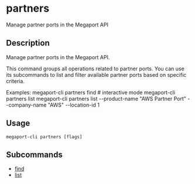 # partners

Manage partner ports in the Megaport API

## Description

Manage partner ports in the Megaport API.

This command groups all operations related to partner ports. You can use its subcommands 
to list and filter available partner ports based on specific criteria.

Examples:
  megaport-cli partners find # interactive mode
  megaport-cli partners list
  megaport-cli partners list --product-name "AWS Partner Port" --company-name "AWS" --location-id 1



## Usage

```
megaport-cli partners [flags]
```









## Subcommands

* [find](megaport-cli_partners_find.md)
* [list](megaport-cli_partners_list.md)

